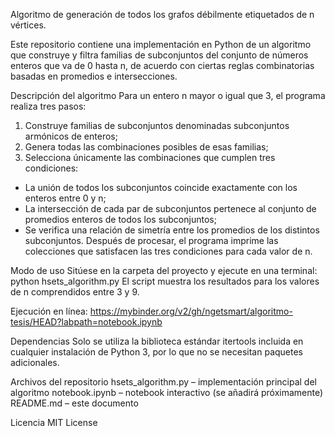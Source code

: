 Algoritmo de generación de todos los grafos débilmente etiquetados de n vértices.

Este repositorio contiene una implementación en Python de un algoritmo que construye y filtra familias de subconjuntos del conjunto de números enteros que va de 0 hasta n, de acuerdo con ciertas reglas combinatorias basadas en promedios e intersecciones.

Descripción del algoritmo
Para un entero n mayor o igual que 3, el programa realiza tres pasos:

1) Construye familias de subconjuntos denominadas subconjuntos armónicos de enteros;
2) Genera todas las combinaciones posibles de esas familias;
3) Selecciona únicamente las combinaciones que cumplen tres condiciones:
- La unión de todos los subconjuntos coincide exactamente con los enteros entre 0 y n;
- La intersección de cada par de subconjuntos pertenece al conjunto de promedios enteros de todos los subconjuntos;
- Se verifica una relación de simetría entre los promedios de los distintos subconjuntos.
Después de procesar, el programa imprime las colecciones que satisfacen las tres condiciones para cada valor de n.

Modo de uso
Sitúese en la carpeta del proyecto y ejecute en una terminal:
python hsets_algorithm.py
El script muestra los resultados para los valores de n comprendidos entre 3 y 9.

Ejecución en línea: https://mybinder.org/v2/gh/ngetsmart/algoritmo-tesis/HEAD?labpath=notebook.ipynb

Dependencias
Solo se utiliza la biblioteca estándar itertools incluida en cualquier instalación de Python 3, por lo que no se necesitan paquetes adicionales.

Archivos del repositorio
hsets_algorithm.py – implementación principal del algoritmo
notebook.ipynb – notebook interactivo (se añadirá próximamente)
README.md – este documento

Licencia
MIT License
